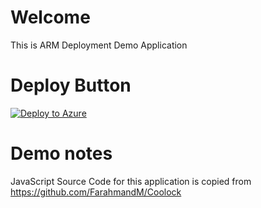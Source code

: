 # Welcome

This is ARM Deployment Demo Application

# Deploy Button

[![Deploy to Azure](https://azuredeploy.net/deploybutton.png)](https://azuredeploy.net/?repository=https://bitbucket.org/lukas_kolafa/arm_demo)

# Demo notes

JavaScript Source Code for this application is copied from https://github.com/FarahmandM/Coolock

